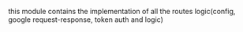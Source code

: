 this module contains the implementation of all
the routes logic(config, google request-response, token auth and logic)